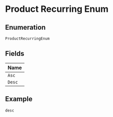 
# Product Recurring Enum

## Enumeration

`ProductRecurringEnum`

## Fields

| Name |
|  --- |
| `Asc` |
| `Desc` |

## Example

```
desc
```

